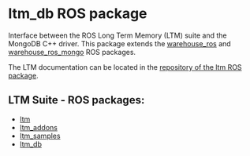 # ltm_db ROS package

Interface between the ROS Long Term Memory (LTM) suite and the MongoDB C++ driver. This package extends the [warehouse_ros](https://github.com/ros-planning/warehouse_ros) and [warehouse_ros_mongo](https://github.com/ros-planning/warehouse_ros_mongo) ROS packages.

The LTM documentation can be located in the [repository of the ltm ROS package](https://github.com/mpavezb/ltm).


## LTM Suite - ROS packages:

- [ltm](https://github.com/mpavezb/ltm)
- [ltm_addons](https://github.com/mpavezb/ltm_addons)
- [ltm_samples](https://github.com/mpavezb/ltm_samples)
- [ltm_db](https://github.com/mpavezb/ltm_db)
